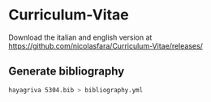 # Curriculum-Vitae
Download the italian and english version at https://github.com/nicolasfara/Curriculum-Vitae/releases/

## Generate bibliography

```bash
hayagriva 5304.bib > bibliography.yml     
```